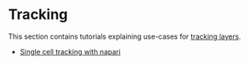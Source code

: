 # Tracking

This section contains tutorials explaining use-cases for [tracking layers](../tutorials/tracking).

* [Single cell tracking with napari](cell_tracking)
